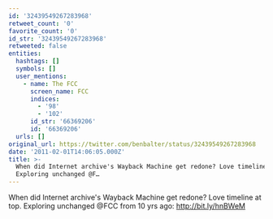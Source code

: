 ```yaml
---
id: '32439549267283968'
retweet_count: '0'
favorite_count: '0'
id_str: '32439549267283968'
retweeted: false
entities:
  hashtags: []
  symbols: []
  user_mentions:
    - name: The FCC
      screen_name: FCC
      indices:
        - '98'
        - '102'
      id_str: '66369206'
      id: '66369206'
  urls: []
original_url: https://twitter.com/benbalter/status/32439549267283968
date: '2011-02-01T14:06:05.000Z'
title: >-
  When did Internet archive's Wayback Machine get redone? Love timeline at top.
  Exploring unchanged @F…
---
```


When did Internet archive's Wayback Machine get redone? Love timeline at top. Exploring unchanged @FCC from 10 yrs ago: http://bit.ly/hnBWeM